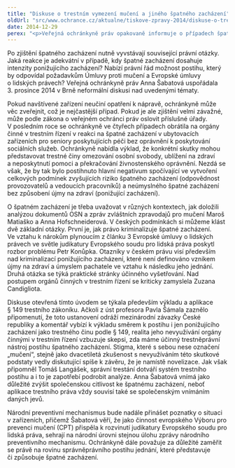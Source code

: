 ```yaml
---
title: "Diskuse o trestním vymezení mučení a jiného špatného zacházení"
oldUrl: "src/www.ochrance.cz/aktualne/tiskove-zpravy-2014/diskuse-o-trestnim-vymezeni-muceni-a-jineho-spatneho-zachazeni-1"
date: 2014-12-29
perex: "<p>Veřejná ochránkyně práv opakovaně informuje o případech špatného zacházení na místech, kde dochází nebo může docházet k omezení svobody. Jako národní preventivní mechanismus podle Opčního protokolu k Úmluvě proti mučení provádí systematické návštěvy s cílem posílit prevenci špatného zacházení.</p>"
---
```


<!-- imported from the old website -->

<p>Po zjištění špatného zacházení nutně vyvstávají související právní otázky. Jaká reakce je adekvátní v případě, kdy špatné zacházení dosahuje intenzity ponižujícího zacházení? Nabízí právní řád možnost postihu, který by odpovídal požadavkům Úmluvy proti mučení a Evropské úmluvy o lidských právech? Veřejná ochránkyně práv Anna Šabatová uspořádala 3. prosince 2014 v Brně neformální diskusi nad uvedenými tématy. </p><p>Pokud navštívené zařízení neučiní opatření k nápravě, ochránkyně může věc zveřejnit, což je nejčastější případ. Pokud je ale zjištění velmi závažné, může podle zákona o veřejném ochránci práv oslovit příslušné úřady. V posledním roce se ochránkyně ve čtyřech případech obrátila na orgány činné v trestním řízení v reakci na špatné zacházení v ubytovacích zařízeních pro seniory poskytujících péči bez oprávnění k poskytování sociálních služeb. Ochránkyně nabídla výklad, že konkrétní skutky mohou představovat trestné činy omezování osobní svobody, ublížení na zdraví a neposkytnutí pomoci a překračování živnostenského oprávnění. Nezdá se však, že by tak bylo postihnuto hlavní negativum spočívající ve vytvoření celkových podmínek zvyšujících riziko špatného zacházení (odpovědnost provozovatelů a vedoucích pracovníků) a neúmyslného špatné zacházení bez způsobení újmy na zdraví (ponižující zacházení).</p><p>O špatném zacházení je třeba uvažovat v různých kontextech, jak doložili analýzou dokumentů OSN a zpráv zvláštních zpravodajů pro mučení Maroš Matiaško a Anna Hofschneiderová. V českých podmínkách si můžeme klást dvě základní otázky. První je, jak právo kriminalizuje špatné zacházení. Ve vztahu k nárokům plynoucím z článku 3 Evropské úmluvy o lidských právech ve světle judikatury Evropského soudu pro lidská práva poskytl rozbor problému Petr Konůpka. Otazníky v českém právu visí především nad kriminalizací ponižujícího zacházení, které není definováno vznikem újmy na zdraví a úmyslem pachatele ve vztahu k následku jeho jednání. Druhá otázka se týká praktické stránky účinného vyšetřování. Nad postupem orgánů činných v trestním řízení se kriticky zamyslela Zuzana Candigliota.</p><p>Diskuse otevřená tímto úvodem se týkala především výkladu a aplikace § 149 trestního zákoníku. Ačkoli z úst profesora Pavla Šámala zaznělo připomenutí, že toto ustanovení odráží mezinárodní závazky České republiky a komentář vybízí k výkladu směrem k postihu i jen ponižujícího zacházení jako trestného činu podle § 149, realita jeho nevyužívání orgány činnými v trestním řízení vzbuzuje skepsi, zda máme účinný trestněprávní nástroj postihu špatného zacházení. Stigma, které s sebou nese označení „mučení“, stejně jako dvacetiletá zkušenost s nevyužíváním této skutkové podstaty vedly diskutující spíše k závěru, že je namístě novelizace. Jak však připomněl Tomáš Langášek, správní trestání dotváří systém trestního postihu a i to je zapotřebí podrobit analýze. Anna Šabatová vnímá jako důležité zvýšit společenskou citlivost ke špatnému zacházení, neboť aplikace trestního práva vždy souvisí také se společenským vnímáním daných jevů.</p><p>Národní preventivní mechanismus bude nadále přinášet poznatky o situaci v zařízeních, přičemž Šabatová věří, že jako činnost evropského Výboru pro prevenci mučení (CPT) přispěla k rozvinutí judikatury Evropského soudu pro lidská práva, sehrají na národní úrovni stejnou úlohu zprávy národního preventivního mechanismu. Ochránkyně dále považuje za důležité zaměřit se právě na rovinu správněprávního postihu jednání, které představuje či způsobuje špatné zacházení.</p>
